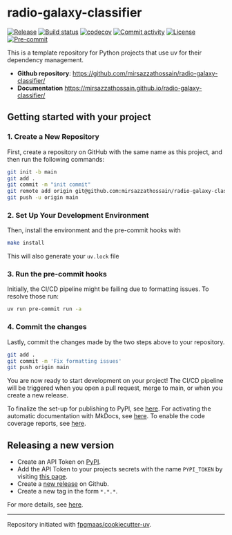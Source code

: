 # radio-galaxy-classifier

[![Release](https://img.shields.io/github/v/release/mirsazzathossain/radio-galaxy-classifier)](https://img.shields.io/github/v/release/mirsazzathossain/radio-galaxy-classifier)
[![Build status](https://img.shields.io/github/actions/workflow/status/mirsazzathossain/radio-galaxy-classifier/ci.yml?branch=main)](https://github.com/mirsazzathossain/radio-galaxy-classifier/actions/workflows/main.yml?query=branch%3Amain)
[![codecov](https://codecov.io/gh/mirsazzathossain/radio-galaxy-classifier/branch/main/graph/badge.svg)](https://codecov.io/gh/mirsazzathossain/radio-galaxy-classifier)
[![Commit activity](https://img.shields.io/github/commit-activity/m/mirsazzathossain/radio-galaxy-classifier)](https://img.shields.io/github/commit-activity/m/mirsazzathossain/radio-galaxy-classifier)
[![License](https://img.shields.io/github/license/mirsazzathossain/radio-galaxy-classifier?label=license)](https://img.shields.io/github/license/mirsazzathossain/radio-galaxy-classifier?label=license)
[![Pre-commit](https://img.shields.io/badge/pre--commit-enabled-brightgreen?logo=pre-commit)](https://github.com/pre-commit/pre-commit)

This is a template repository for Python projects that use uv for their dependency management.

- **Github repository**: <https://github.com/mirsazzathossain/radio-galaxy-classifier/>
- **Documentation** <https://mirsazzathossain.github.io/radio-galaxy-classifier/>

## Getting started with your project

### 1. Create a New Repository

First, create a repository on GitHub with the same name as this project, and then run the following commands:

```bash
git init -b main
git add .
git commit -m "init commit"
git remote add origin git@github.com:mirsazzathossain/radio-galaxy-classifier.git
git push -u origin main
```

### 2. Set Up Your Development Environment

Then, install the environment and the pre-commit hooks with

```bash
make install
```

This will also generate your `uv.lock` file

### 3. Run the pre-commit hooks

Initially, the CI/CD pipeline might be failing due to formatting issues. To resolve those run:

```bash
uv run pre-commit run -a
```

### 4. Commit the changes

Lastly, commit the changes made by the two steps above to your repository.

```bash
git add .
git commit -m 'Fix formatting issues'
git push origin main
```

You are now ready to start development on your project!
The CI/CD pipeline will be triggered when you open a pull request, merge to main, or when you create a new release.

To finalize the set-up for publishing to PyPI, see [here](https://fpgmaas.github.io/cookiecutter-uv/features/publishing/#set-up-for-pypi).
For activating the automatic documentation with MkDocs, see [here](https://fpgmaas.github.io/cookiecutter-uv/features/mkdocs/#enabling-the-documentation-on-github).
To enable the code coverage reports, see [here](https://fpgmaas.github.io/cookiecutter-uv/features/codecov/).

## Releasing a new version

- Create an API Token on [PyPI](https://pypi.org/).
- Add the API Token to your projects secrets with the name `PYPI_TOKEN` by visiting [this page](https://github.com/mirsazzathossain/radio-galaxy-classifier/settings/secrets/actions/new).
- Create a [new release](https://github.com/mirsazzathossain/radio-galaxy-classifier/releases/new) on Github.
- Create a new tag in the form `*.*.*`.

For more details, see [here](https://fpgmaas.github.io/cookiecutter-uv/features/cicd/#how-to-trigger-a-release).

---

Repository initiated with [fpgmaas/cookiecutter-uv](https://github.com/fpgmaas/cookiecutter-uv).
